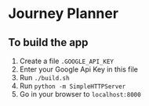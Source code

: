 # Journey Planner

## To build the app
1. Create a file `.GOOGLE_API_KEY`
2. Enter your Google Api Key in this file
3. Run `./build.sh`
4. Run `python -m SimpleHTTPServer`
5. Go in your browser to `localhost:8000`

